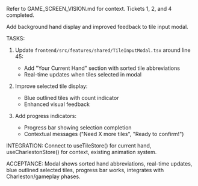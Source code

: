 Refer to GAME_SCREEN_VISION.md for context. Tickets 1, 2, and 4 completed.

Add background hand display and improved feedback to tile input modal.

TASKS:
1. Update `frontend/src/features/shared/TileInputModal.tsx` around line 45:
   - Add "Your Current Hand" section with sorted tile abbreviations
   - Real-time updates when tiles selected in modal
   
2. Improve selected tile display:
   - Blue outlined tiles with count indicator
   - Enhanced visual feedback
   
3. Add progress indicators:
   - Progress bar showing selection completion
   - Contextual messages ("Need X more tiles", "Ready to confirm!")

INTEGRATION: Connect to useTileStore() for current hand, useCharlestonStore() for context, existing animation system.

ACCEPTANCE: Modal shows sorted hand abbreviations, real-time updates, blue outlined selected tiles, progress bar works, integrates with Charleston/gameplay phases.